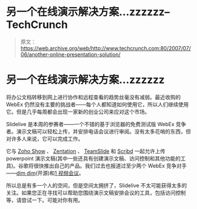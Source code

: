 # 另一个在线演示解决方案…zzzzzz–TechCrunch

> 原文：<https://web.archive.org/web/http://www.techcrunch.com:80/2007/07/06/another-online-presentation-solution/>

# 另一个在线演示解决方案…zzzzzz

 [](https://web.archive.org/web/20220121121246/http://www.slidelive.com/) 将办公文档转移到网上进行协作和远程查看的趋势丝毫没有减弱。最近收购的 WebEx 仍然没有主要的挑战者——每个人都知道如何使用它，所以人们继续使用它。但是几乎每周都会出现一家新的创业公司来应对这个市场。

Slidelive 是本周的参赛者——一个不错的基于浏览器的免费测试版 WebEx 竞争者。演示文稿可以轻松上传，并安排电话会议进行审阅。没有太多花哨的东西，但对许多人来说，它可以完成工作。

它与 [Zoho Show](https://web.archive.org/web/20220121121246/http://www.beta.techcrunch.com/2006/06/23/zoho-announces-an-online-power-point-type-tool/) 、 [Zentation](https://web.archive.org/web/20220121121246/http://www.beta.techcrunch.com/2007/06/28/zentation-online-video-and-powerpoint-get-married/) 、 [TeamSlide](https://web.archive.org/web/20220121121246/http://www.beta.techcrunch.com/2006/04/24/teamslide-could-disrupt-webex/) 和 [Scribd](https://web.archive.org/web/20220121121246/http://www.beta.techcrunch.com/2007/03/06/scribd-youtube-for-text-gets-300k/) 一起允许上传 powerpoint 演示文稿(其中一些还具有创建演示文稿、访问控制和其他功能的工具)。谷歌将很快推出自己的产品。我们过去也报道过至少两个 WebEx 竞争对手——[dim dim](https://web.archive.org/web/20220121121246/http://www.beta.techcrunch.com/2006/09/07/dimdim-launches-foss-challenge-to-webex/)(开源)和[1 视频会议](https://web.archive.org/web/20220121121246/http://www.beta.techcrunch.com/2006/11/10/1videoconference-free-open-source-web-conferencing-for-your-domain/)。

所以总是有多一个人的空间，但是空间太拥挤了，Slidelive 不太可能获得太多的关注。如果您正在寻找可以帮助您围绕演示文稿安排会议的工具，包括访问控制等，请尝试一下。可能对你有用。